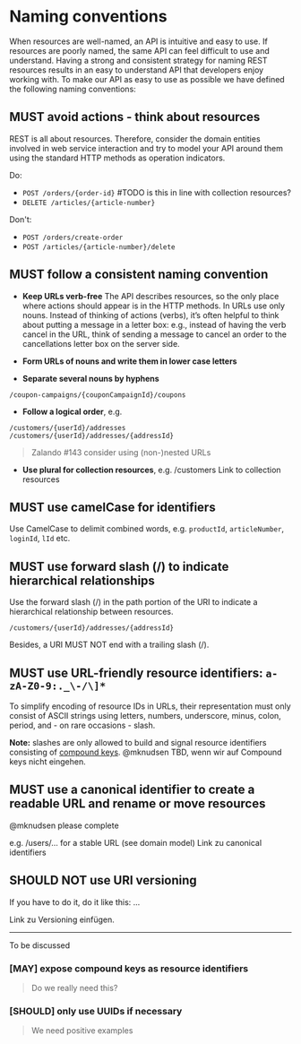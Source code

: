 # Naming conventions

When resources are well-named, an API is intuitive and easy to use.
If resources are poorly named, the same API can feel difficult to use and understand.
Having a strong and consistent strategy for naming REST resources results in an easy to understand API that developers enjoy working with.
To make our API as easy to use as possible we have defined the following naming conventions:

## MUST avoid actions - think about resources

REST is all about resources.
Therefore, consider the domain entities involved in web service interaction and try to model your API around them using the standard HTTP methods as operation indicators.

Do:

- `POST /orders/{order-id}` #TODO is this in line with collection resources?
- `DELETE /articles/{article-number}`

Don't:

- `POST /orders/create-order`
- `POST /articles/{article-number}/delete`

## MUST follow a consistent naming convention

* **Keep URLs verb-free**
The API describes resources, so the only place where actions should appear is in the HTTP methods.
In URLs use only nouns.
Instead of thinking of actions (verbs), it’s often helpful to think about putting a message in a letter box: e.g., instead of having the verb cancel in the URL, think of sending a message to cancel an order to the cancellations letter box on the server side.

* **Form URLs of nouns and write them in lower case letters**
* **Separate several nouns by hyphens**

`/coupon-campaigns/{couponCampaignId}/coupons`

* **Follow a logical order**, e.g.

`/customers/{userId}/addresses`
`/customers/{userId}/addresses/{addressId}`

>Zalando #143
>consider using (non-)nested URLs

* **Use plural for collection resources**, 
e.g. /customers
Link to collection resources

## MUST use camelCase for identifiers

Use CamelCase to delimit combined words,
e.g. `productId`, `articleNumber`, `loginId`, `lId` etc.  

## MUST use forward slash (/) to indicate hierarchical relationships

Use the forward slash (/) in the path portion of the URI to indicate a hierarchical relationship between resources.

`/customers/{userId}/addresses/{addressId}`

Besides, a URI MUST NOT end with a trailing slash (/).

## MUST use URL-friendly resource identifiers: `a-zA-Z0-9:._\-/\]*`

To simplify encoding of resource IDs in URLs, their representation must only consist of ASCII strings using letters, numbers, underscore, minus, colon, period, and - on rare occasions - slash.

**Note:** slashes are only allowed to build and signal resource identifiers consisting of [compound keys](#may-expose-compound-keys-as-resource-identifiers). 
@mknudsen TBD, wenn wir auf Compound keys nicht eingehen.

## MUST use a canonical identifier to create a readable URL and rename or move resources

@mknudsen please complete

e.g.  /users/... for a stable URL (see domain model)
Link zu canonical identifiers

## SHOULD NOT use URI versioning

If you have to do it, do it like this: ...

Link zu Versioning einfügen.

---
To be discussed

### **[MAY]** expose compound keys as resource identifiers
> Do we really need this?

### **[SHOULD]** only use UUIDs if necessary
> We need positive examples

